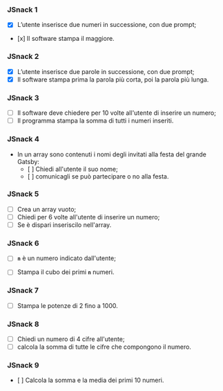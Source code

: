 ### **JSnack 1**
- [x] L’utente inserisce due numeri in successione, con due prompt;
- [x] Il software stampa il maggiore.

### **JSnack 2**
- [x] L’utente inserisce due parole in successione, con due prompt;
- [x] Il software stampa prima la parola più corta, poi la parola più lunga.

### **JSnack 3**
- [ ] Il software deve chiedere per 10 volte all'utente di inserire un numero;
- [ ] Il programma stampa la somma di tutti i numeri inseriti.

### **JSnack 4**
- In un array sono contenuti i nomi degli invitati alla festa del grande Gatsby:
    - [ ] Chiedi all'utente il suo nome;
    - [ ] comunicagli se può partecipare o no alla festa.

### **JSnack 5**
- [ ] Crea un array vuoto;
- [ ] Chiedi per 6 volte all'utente di inserire un numero;
- [ ] Se è dispari inseriscilo nell'array.

### **JSnack 6**
- [ ] **`n`** è un numero indicato dall'utente;
- [ ] Stampa il cubo dei primi **`n`** numeri.


### **JSnack 7**
- [ ] Stampa le potenze di 2 fino a 1000.

### **JSnack 8**
- [ ] Chiedi un numero di 4 cifre all'utente;
- [ ] calcola la somma di tutte le cifre che compongono il numero.

### **JSnack 9**
- [ ] Calcola la somma e la media dei primi 10 numeri.